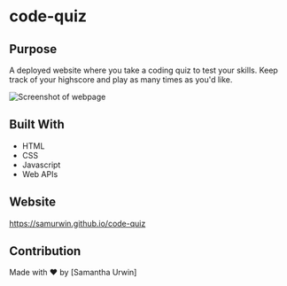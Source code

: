 # code-quiz

## Purpose
A deployed website where you take a coding quiz to test your skills. Keep track of your highscore and play as many times as you'd like.

![Screenshot of webpage](./screen-shot-2021-09-25-at-6.17.51-PM)

## Built With
* HTML
* CSS
* Javascript
* Web APIs
## Website
https://samurwin.github.io/code-quiz

## Contribution
Made with ❤️ by [Samantha Urwin]